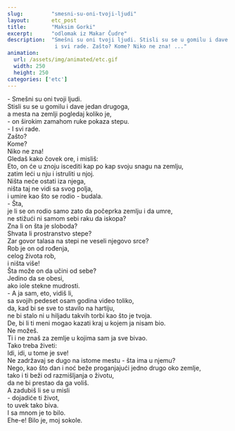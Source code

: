 ```yaml
---
slug:         "smesni-su-oni-tvoji-ljudi"
layout:       etc_post
title:        "Maksim Gorki"
excerpt:      "odlomak iz Makar Čudre"
description:  "Smešni su oni tvoji ljudi. Stisli su se u gomilu i dave jedan drugoga, a mesta na zemlji pogledaj koliko je, 
               i svi rade. Zašto? Kome? Niko ne zna! ..."
animation:
  url: /assets/img/animated/etc.gif
  width: 250
  height: 250
categories: ['etc']
---
```


\- Smešni su oni tvoji ljudi.  
Stisli su se u gomilu i dave jedan drugoga,  
a mesta na zemlji pogledaj koliko je,  
\- on širokim zamahom ruke pokaza stepu.  
\- I svi rade.  
Zašto?  
Kome?  
Niko ne zna!  
Gledaš kako čovek ore, i misliš:  
Eto, on će u znoju iscediti kap po kap svoju snagu na zemlju,  
zatim leći u nju i istruliti u njoj.  
Ništa neće ostati iza njega,  
ništa taj ne vidi sa svog polja,  
i umire kao što se rodio - budala.  
\- Šta,  
je li se on rodio samo zato da počeprka zemlju i da umre,  
ne stižući ni samom sebi raku da iskopa?  
Zna li on šta je sloboda?  
Shvata li prostranstvo stepe?  
Zar govor talasa na stepi ne veseli njegovo srce?  
Rob je on od rođenja,  
celog života rob,  
i ništa više!  
Šta može on da učini od sebe?  
Jedino da se obesi,  
ako iole stekne mudrosti.  
\- A ja sam, eto, vidiš li,  
sa svojih pedeset osam godina video toliko,  
da, kad bi se sve to stavilo na hartiju,  
ne bi stalo ni u hiljadu takvih torbi kao što je tvoja.  
De, bi li ti meni mogao kazati kraj u kojem ja nisam bio.  
Ne možeš.  
Ti i ne znaš za zemlje u kojima sam ja sve bivao.  
Tako treba živeti:  
Idi, idi, u tome je sve!  
Ne zadržavaj se dugo na istome mestu - šta ima u njemu?  
Nego, kao što dan i noć beže proganjajući jedno drugo oko zemlje,  
tako i ti beži od razmišljanja o životu,  
da ne bi prestao da ga voliš.  
A zadubiš li se u misli  
\- dojadiće ti život,  
to uvek tako biva.  
I sa mnom je to bilo.  
Ehe-e! Bilo je, moj sokole.